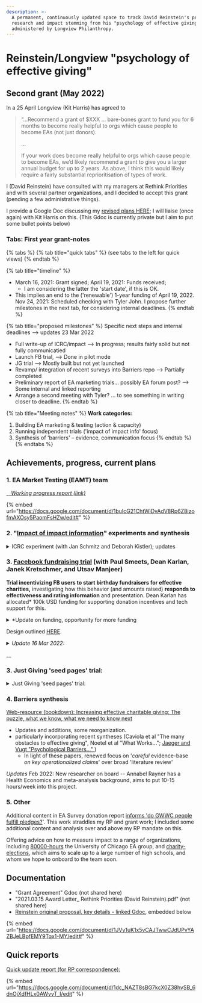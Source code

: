 ```yaml
---
description: >-
  A permanent, continuously updated space to track David Reinstein's progress on
  research and impact stemming from his "psychology of effective giving" grant,
  administered by Longview Philanthropy.
---
```


# Reinstein/Longview "psychology of effective giving"

## Second grant (May 2022)

In a 25 April Longview (Kit Harris) has agreed to&#x20;

> “...Recommend a grant of $XXX   … bare-bones grant to fund you for 6 months to become really helpful to orgs which cause people to become EAs (not just donors).
>
> ...
>
> If your work does become really helpful to orgs which cause people to become EAs, we’d likely recommend a grant to give you a larger annual budget for up to 2 years. As above, I think this would likely require a fairly substantial reprioritisation of types of work.

I (David Reinstein) have consulted with my managers at Rethink Priorities and with several partner organizations, and I decided to accept this grant (pending a few administrative things).&#x20;

I provide a Google Doc discussing my [revised plans HERE](https://docs.google.com/document/d/1w9kUiJguWZx4EIvGBd7l0qMTJHWdlHV5z-pvKcdNPOA/edit); I will liaise (once again) with Kit Harris on this.  (This Gdoc is currently private but I aim to put some bullet points below)





### Tabs: First year grant-notes

{% tabs %}
{% tab title="quick tabs" %}
(see tabs to the left for quick views)
{% endtab %}

{% tab title="timeline" %}
* March 16, 2021: Grant signed; April 19, 2021: Funds received;
  * I am considering the latter the 'start date', if this is OK.
* This implies an end to the ('renewable') 1-year funding of April 19, 2022. Nov 24, 2021: Scheduled checking with Tyler John. I propose further milestones in the next tab, for considering internal deadlines.
{% endtab %}

{% tab title="proposed milestones" %}
Specific next steps and internal deadlines --> updates 23 Mar 2022

* Full write-up of ICRC/impact --> In progress; results fairly solid but not fully communicatied
* Launch FB trial, --> Done in pilot mode
* JG trial --> Mostly built but not yet launched
* Revamp/ integration of recent surveys into Barriers repo --> Partially completed
* Preliminary report of EA marketing trials... possibly EA forum post? --> Some internal and linked reporting
* Arrange a second meeting with Tyler? ... to see something in writing closer to deadline.
{% endtab %}

{% tab title="Meeting notes" %}
**Work categories:**

1. Building EA marketing & testing (action & capacity)
2. Running independent trials ('impact of impact info' focus)
3. Synthesis of 'barriers' – evidence, communication focus
{% endtab %}
{% endtabs %}

## Achievements, progress, current plans

### 1. EA Market Testing (EAMT) team

__[_Working progress report (link)_](https://docs.google.com/document/d/1buIcG21ChtWiDvAdV8Rp6Z8izofmAXOsy5PaomFsHZw/edit#)

{% embed url="https://docs.google.com/document/d/1buIcG21ChtWiDvAdV8Rp6Z8izofmAXOsy5PaomFsHZw/edit#" %}

### 2. "[Impact of impact information](../contexts-and-environments-for-testing/charities-fundraisers-and-impact-information/)" experiments and synthesis

<details>

<summary>ICRC experiment (with Jan Schmitz and Deborah Kistler); updates</summary>

_Background_: We are working with ICRC, a Switzerland-based individual development association on a series of large-scale field trials.

Our first large trial involved 'cost per impact' information. The results (see [linked preview](../contexts-and-environments-for-testing/charities-fundraisers-and-impact-information/icrc-quick-overview-+.md)) **suggest 'near-zero and tightly bounded impact of the cost-per-impact information'.** This is generally consistent with previous work \*\*\*\* (but under-reported in the literature)**,** including the [Karlan and Wood (2017)](https://www.sciencedirect.com/science/article/abs/pii/S2214804316300490?via%3Dihub) experiment at Freedom From Hunger, my [2018 and 2019 experiments with Catholic Relief Services](https://daaronr.github.io/dualprocess/donor-voice-questions-and-tests.html#comparison-of-posterior-probabilities), and other small-scale experiments [(Reinstein and Bergh, 2020)](https://journals.sagepub.com/doi/full/10.1177/1948550619893968?casa\_token=LHG5-s5teJYAAAAA%3AFpnPvCaoS94ADEvRt772GtOEHyhfSWAbWoboSArW\_WZ13s2AACbD6Ty\_Z07M6UhPqC\_ROWKYV1A).

(Other, less EA-relevant results that 'suggested donation amounts' have an impact on donations, which cluster around these amounts. As in previous work, larger suggested donations lead to lower incidence but higher donations conditional on incidence, with ambiguous and contextual net effects.)

_Next steps_: Working with coauthors to write these results up specifically, and [in synthesis (meta-analysis) with the previous evidence](https://daaronr.github.io/dualprocess/index.html#raises-questions). We will 'bound the effect of cost-per-impact information' on donation incidence and average amount, and consider how it informs effective charities and fundraisers.

_Updates:_

* Additional evidence to incorporate from Karlan/Kassirer very large-scale field experiment in a video-gaming context
* Planning followup (April) experiment with ICRC, which may explore different ways of framing the quantitative impact information

</details>

####

### 3. [Facebook fundraising trial](reinstein-longview-psychology-of-effective-giving-project.md#4.-facebook-fundraising-trial-with-paul-smeets-dean-karlan-and-janek-kretschmer) (with Paul Smeets, Dean Karlan, Janek Kretschmer, and Utsav Manjeer)

**Trial incentivizing FB users to start birthday fundraisers for effective charities,** investigating how this behavior (and amounts raised) **responds to effectiveness and rating information** and presentation. Dean Karlan has allocated\* 100k USD funding for supporting donation incentives and tech support for this.

<details>

<summary>*Update on funding, opportunity for more funding</summary>

Dean's funding for donation incentives has some limitations and strings attached. We see some need for more funding to preserve the direct relevance of this to some EA audiences, and to make the experiment more powerful. Funders willing to pay to have us 'donate the first $10' on a fundraising page for an effective charity could be very helpful. (And this seems like a great opportunity to multiply impact, as the average FB birthday fundraiser raises \~$200)

</details>

Design outlined [HERE](https://docs.google.com/document/d/1T58FKoFnhP7yGhRPXeq3l\_DcvtQ0qcIvwezNWGr5\_ZA/edit#heading=h.909s4uqx06on).

<details>

<summary><em>Update 16 Mar 2022:</em> </summary>



_We have run a very small pilot of the advertising campaign. We have a decent click-through rate but in 240 or so clicks, no one started a fundraising page. This is smaller than our planned pilot and not out of line with Facebook's general reports. Nonetheless, we are re-tooling the page/design, addressing comments on the page from co-authors and peers, and plan to re-launch soon._

* Tech issues: Fundraiser API access or FB engineering may be necessary for the more ambitious design and for efficiently implementing the rewards. We now have a partner co-author within Facebook and are pursuing API access
* Building work
  * Hired Peter Roensby (EA aligned developer), finished building the
  * build of web interface for trial encouraging birthday fundraisers -- see [momentumbirthdayfundraisers.com](https://momentumbirthdayfundraisers.com); refresh to (randomly) generate new treatments pairings randomly on refresh,
  * bot to collect data on fundraisers.

</details>

__

### 3. Just Giving 'seed pages' trial:

<details>

<summary>Just Giving 'seed pages' trial:</summary>

**Purpose**: Investigate 'impact of early contributions (and messages)' to inform 'whether EAs should donate on social media'.

_This text updated_ 9 Feb 2022

\[Placeholder link: [social-influence-justgiving.md](../contexts-and-environments-for-testing/charities-fundraisers-and-impact-information/social-influence-justgiving.md "mention")]

* Scoped out feasible design and power calculations for small-stakes pilot and later 'effectiveness trial'; sufficient pages exist.
  * Conversations and advising from Dillon Bowen on adaptive design, reinforcement and Bayesian learning extensions
* Worked with Oska Fentem (Bristol MRes) and Toby Jolly (UK Cabinet), built API tool to pull down relevant lists of ongoing fundraisers
* Built 'donation-seeding bot' with Peter Roensby -- tested to work, needs stress-testing and integration with API tool. Gained (Linode) server access to maintain this.
* Aim to run self-funded pilot for early to mid 2022 (delayed); possible larger run in 2022-23 giving season

_Next steps:_ Tech steps given in project board [here](https://github.com/daaronr/sponsorship\_design\_analysis/projects/1), mainly linking API and donation seeding bot. Tech is mostly complete, but needs pre-testing and some further power calculations. Reprise outline, pre-registration, power analysis. Run PoC (but also informative) pilots (first 'small seeds' for mainstream charities, then 'large and small seeds' for effective charities)

</details>

### 4. Barriers synthesis

[Web-resource (bookdown): Increasing effective charitable giving: The puzzle, what we know, what we need to know next](https://daaronr.github.io/ea\_giving\_barriers/index.html)

* Updates and additions, some reorganization.
* particularly incorporating recent syntheses (Caviola et al "The many obstacles to effective giving", Noetel et al "What Works..."; [Jaeger and Vugt "Psychological Barriers..." ](https://www.sciencedirect.com/science/article/pii/S2352250X21001779))
  * In light of these papers, renewed focus on '_careful_ evidence-base _on key operationalized claims_' over broad 'literature review'

_Updates_ Feb 2022: New researcher on board -- Annabel Rayner has a Health Economics and meta-analysis background, aims to put 10-15 hours/week into this project.

### 5. Other

Additional content in EA Survey donation report [informs 'do GWWC people fulfill pledges?](https://rethinkpriorities.github.io/ea\_data\_public/eas\_donations.html#plan-actual)'. This work straddles my RP and grant work; I included some additional content and analysis over and above my RP mandate on this.

Offering advice on how to measure impact to a range of organizations, including [80000-hours](../contexts-and-environments-for-testing/80000-hours/ "mention") the University of Chicago EA group, and [charity-elections](../contexts-and-environments-for-testing/charity-elections/ "mention"), which aims to scale up to a large number of high schools, and whom we hope to onboard to the team soon.

## Documentation

* "Grant Agreement" Gdoc (not shared here)
* "2021.03.15 Award Letter\_ Rethink Priorities (David Reinstein).pdf" (not shared here)
* [Reinstein original proposal, key details - linked Gdoc](https://docs.google.com/document/d/1JVy1uK1x5vCAJTwwCJdUPvYAZBJeLBpfEMY9Tqx1-MY/edit#), embedded below

{% embed url="https://docs.google.com/document/d/1JVy1uK1x5vCAJTwwCJdUPvYAZBJeLBpfEMY9Tqx1-MY/edit#" %}

## Quick reports

[Quick update report (for RP correspondence):](https://docs.google.com/document/d/1dc\_NAZT8sBG7kcX0Z38hvSB\_6dnOjXdfHLx0AWvvT\_I/edit)

{% embed url="https://docs.google.com/document/d/1dc_NAZT8sBG7kcX0Z38hvSB_6dnOjXdfHLx0AWvvT_I/edit" %}
